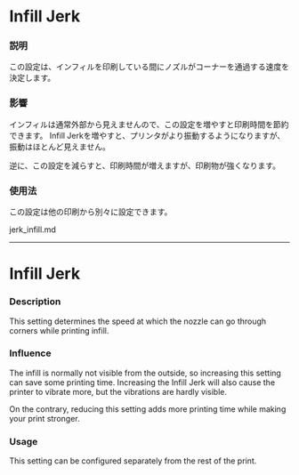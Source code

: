 Infill Jerk
====
### **説明**
この設定は、インフィルを印刷している間にノズルがコーナーを通過する速度を決定します。

### **影響**
インフィルは通常外部から見えませんので、この設定を増やすと印刷時間を節約できます。 Infill Jerkを増やすと、プリンタがより振動するようになりますが、振動はほとんど見えません。

逆に、この設定を減らすと、印刷時間が増えますが、印刷物が強くなります。

### **使用法**
この設定は他の印刷から別々に設定できます。

jerk_infill.md

----

Infill Jerk
====
### **Description**
This setting determines the speed at which the nozzle can go through corners while printing infill. 

### **Influence**
The infill is normally not visible from the outside, so increasing this setting can save some printing time. Increasing the Infill Jerk will also cause the printer to vibrate more, but the vibrations are hardly visible. 

On the contrary, reducing this setting adds more printing time while making your print stronger. 

### **Usage**
This setting can be configured separately from the rest of the print.